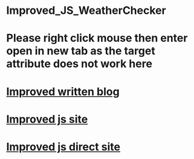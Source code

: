 # Improved_JS_WeatherChecker
# Please right click mouse then enter open in new tab as the target attribute does not work here
<h1><a href="https://medium.com/@seriouslydudelma/re-submitted-javascript-proj-1b146c8434a3" target="_blank"> Improved written blog </a></h1>
<h1><a href="https://github.com/scorpiofishingicecoffee/ImprovedJSWeatherChecker.github.io.git" target="_blank"> Improved js site </a> </h1>
<h1><a href="https://scorpiofishingicecoffee.github.io/ImprovedJSWeatherChecker.github.io/"> Improved js direct site</a> </h1>
